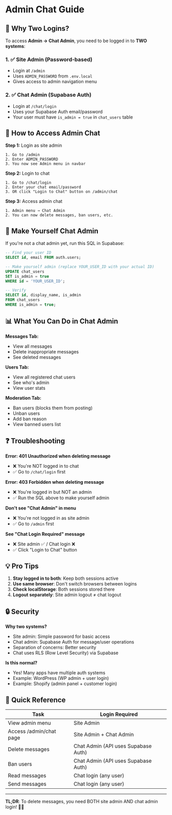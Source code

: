 # Admin Chat Guide

## 🔐 Why Two Logins?

To access **Admin → Chat Admin**, you need to be logged in to **TWO systems**:

### 1. ✅ Site Admin (Password-based)

- Login at `/admin`
- Uses `ADMIN_PASSWORD` from `.env.local`
- Gives access to admin navigation menu

### 2. ✅ Chat Admin (Supabase Auth)

- Login at `/chat/login`
- Uses your Supabase Auth email/password
- Your user must have `is_admin = true` in `chat_users` table

## 🚀 How to Access Admin Chat

**Step 1:** Login as site admin

```
1. Go to /admin
2. Enter ADMIN_PASSWORD
3. You now see Admin menu in navbar
```

**Step 2:** Login to chat

```
1. Go to /chat/login
2. Enter your chat email/password
3. OR click "Login to Chat" button on /admin/chat
```

**Step 3:** Access admin chat

```
1. Admin menu → Chat Admin
2. You can now delete messages, ban users, etc.
```

## 🔧 Make Yourself Chat Admin

If you're not a chat admin yet, run this SQL in Supabase:

```sql
-- Find your user ID
SELECT id, email FROM auth.users;

-- Make yourself admin (replace YOUR_USER_ID with your actual ID)
UPDATE chat_users
SET is_admin = true
WHERE id = 'YOUR_USER_ID';

-- Verify
SELECT id, display_name, is_admin
FROM chat_users
WHERE is_admin = true;
```

## 📊 What You Can Do in Chat Admin

**Messages Tab:**

- View all messages
- Delete inappropriate messages
- See deleted messages

**Users Tab:**

- View all registered chat users
- See who's admin
- View user stats

**Moderation Tab:**

- Ban users (blocks them from posting)
- Unban users
- Add ban reason
- View banned users list

## ❓ Troubleshooting

**Error: 401 Unauthorized when deleting message**

- ❌ You're NOT logged in to chat
- ✅ Go to `/chat/login` first

**Error: 403 Forbidden when deleting message**

- ❌ You're logged in but NOT an admin
- ✅ Run the SQL above to make yourself admin

**Don't see "Chat Admin" in menu**

- ❌ You're not logged in as site admin
- ✅ Go to `/admin` first

**See "Chat Login Required" message**

- ❌ Site admin ✅ / Chat login ❌
- ✅ Click "Login to Chat" button

## 💡 Pro Tips

1. **Stay logged in to both**: Keep both sessions active
2. **Use same browser**: Don't switch browsers between logins
3. **Check localStorage**: Both sessions stored there
4. **Logout separately**: Site admin logout ≠ chat logout

## 🔒 Security

**Why two systems?**

- Site admin: Simple password for basic access
- Chat admin: Supabase Auth for message/user operations
- Separation of concerns: Better security
- Chat uses RLS (Row Level Security) via Supabase

**Is this normal?**

- Yes! Many apps have multiple auth systems
- Example: WordPress (WP admin + user login)
- Example: Shopify (admin panel + customer login)

## 📝 Quick Reference

| Task                    | Login Required                      |
| ----------------------- | ----------------------------------- |
| View admin menu         | Site Admin                          |
| Access /admin/chat page | Site Admin + Chat Admin             |
| Delete messages         | Chat Admin (API uses Supabase Auth) |
| Ban users               | Chat Admin (API uses Supabase Auth) |
| Read messages           | Chat login (any user)               |
| Send messages           | Chat login (any user)               |

---

**TL;DR**: To delete messages, you need BOTH site admin AND chat admin login! 🔐🔐





